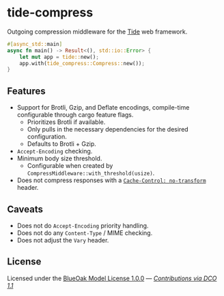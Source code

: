 # tide-compress

Outgoing compression middleware for the [Tide][] web framework.

```rust
#[async_std::main]
async fn main() -> Result<(), std::io::Error> {
    let mut app = tide::new();
    app.with(tide_compress::Compress::new());
}
```

## Features

- Support for Brotli, Gzip, and Deflate encodings, compile-time configurable through cargo feature flags.
  - Prioritizes Brotli if available.
  - Only pulls in the necessary dependencies for the desired configuration.
  - Defaults to Brotli + Gzip.
- `Accept-Encoding` checking.
- Minimum body size threshold.
  - Configurable when created by `CompressMiddleware::with_threshold(usize)`.
- Does not compress responses with a [`Cache-Control: no-transform`](https://developer.mozilla.org/en-US/docs/Web/HTTP/Headers/Cache-Control) header.

## Caveats

- Does not do `Accept-Encoding` priority handling.
- Does not do any `Content-Type` / MIME checking.
- Does not adjust the `Vary` header.

## License

Licensed under the [BlueOak Model License 1.0.0](LICENSE) — _[Contributions via DCO 1.1](contributing.md#developers-certificate-of-origin)_

[Tide]: https://github.com/http-rs/tide

